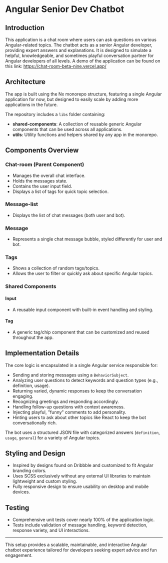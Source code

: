 # Angular Senior Dev Chatbot

## Introduction

This application is a chat room where users can ask questions on various Angular-related topics. The chatbot acts as a senior Angular developer, providing expert answers and explanations. It is designed to simulate a helpful, knowledgeable, and sometimes playful conversation partner for Angular developers of all levels.
A demo of the application can be found on this link:
https://chat-room-beta-nine.vercel.app/

## Architecture

The app is built using the Nx monorepo structure, featuring a single Angular application for now, but designed to easily scale by adding more applications in the future.

The repository includes a `libs` folder containing:

- **shared-components**: A collection of reusable generic Angular components that can be used across all applications.
- **utils**: Utility functions and helpers shared by any app in the monorepo.

## Components Overview

### Chat-room (Parent Component)
- Manages the overall chat interface.
- Holds the messages state.
- Contains the user input field.
- Displays a list of tags for quick topic selection.

### Message-list
- Displays the list of chat messages (both user and bot).

### Message
- Represents a single chat message bubble, styled differently for user and bot.

### Tags
- Shows a collection of random tags/topics.
- Allows the user to filter or quickly ask about specific Angular topics.

### Shared Components

#### Input
- A reusable input component with built-in event handling and styling.

#### Tag
- A generic tag/chip component that can be customized and reused throughout the app.

## Implementation Details

The core logic is encapsulated in a single Angular service responsible for:

- Sending and storing messages using a `BehaviorSubject`.
- Analyzing user questions to detect keywords and question types (e.g., definition, usage).
- Returning varied, dynamic responses to keep the conversation engaging.
- Recognizing greetings and responding accordingly.
- Handling follow-up questions with context awareness.
- Injecting playful, "funny" comments to add personality.
- Hinting users to ask about other topics like React to keep the bot conversationally rich.

The bot uses a structured JSON file with categorized answers (`definition`, `usage`, `general`) for a variety of Angular topics.

## Styling and Design

- Inspired by designs found on Dribbble and customized to fit Angular branding colors.
- Uses SCSS exclusively without any external UI libraries to maintain lightweight and custom styling.
- Fully responsive design to ensure usability on desktop and mobile devices.

## Testing

- Comprehensive unit tests cover nearly 100% of the application logic.
- Tests include validation of message handling, keyword detection, response variety, and UI interactions.

---

This setup provides a scalable, maintainable, and interactive Angular chatbot experience tailored for developers seeking expert advice and fun engagement.
